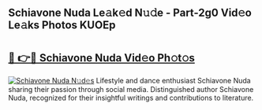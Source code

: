 ## Schiavone Nuda Le𝚊k𝚎d N𝚞𝚍e - Part-2g0 Vid𝚎o Le𝚊ks Photos KUOEp

# <h2><a href="http://fbbtz0.evod.top/?m=Schiavone+Nuda">🔗 👉🔴 Schiavone Nuda Vid𝚎o Ph𝚘t𝚘s</a></h2>

[![Schiavone Nuda N𝚞d𝚎s](https://i.imgur.com/8V9OHl7.gif)](http://fbbtz0.evod.top/?m=Schiavone+Nuda)
Lifestyle and dance enthusiast Schiavone Nuda sharing their passion through social media. Distinguished author Schiavone Nuda, recognized for their insightful writings and contributions to literature. 
